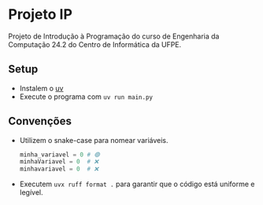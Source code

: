 # Projeto IP

Projeto de Introdução à Programação do curso de Engenharia da Computação 24.2 do Centro de Informática da UFPE.

## Setup
- Instalem o [uv](https://docs.astral.sh/uv/getting-started/)
- Execute o programa com `uv run main.py`

## Convenções
- Utilizem o snake-case para nomear variáveis.
  ```py
  minha_variavel = 0 # 🟢
  minhaVariavel = 0  # ❌
  minhavariavel = 0  # ❌
  ```
- Executem `uvx ruff format .` para garantir que o código está uniforme e legível.
